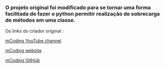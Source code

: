 ### O projeto original foi modificado para se tornar uma forma facilitada de fazer o python permitir realização de sobrecarga de métodos em uma classe.

Os links do criador original : 

[mCoding YouTube channel](https://www.youtube.com/mCodingWithJamesMurphy)

[mCoding website](https://mcoding.io)

[mCoding GitHub](https://github.com/mCodingLLC/VideosSampleCode)
